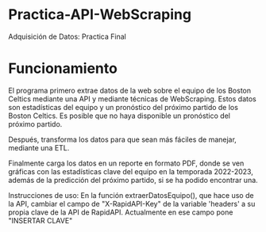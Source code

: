 # Practica-API-WebScraping
Adquisición de Datos: Practica Final

# Funcionamiento
El programa primero extrae datos de la web sobre el equipo de los Boston Celtics mediante una API y mediante técnicas de WebScraping. Estos datos son 
estadísticas del equipo y un pronóstico del próximo partido de los Boston Celtics. Es posible que no haya disponible un pronóstico del próximo partido.

Después, transforma los datos para que sean más fáciles de manejar, mediante una ETL.

Finalmente carga los datos en un reporte en formato PDF, donde se ven gráficas con las estadísticas clave del equipo en la temporada 2022-2023, además de 
la predicción del próximo partido, si se ha podido encontrar una.

Instrucciones de uso:
En la función extraerDatosEquipo(), que hace uso de la API, cambiar el campo de "X-RapidAPI-Key" de la variable 'headers' a su propia clave de la API 
de RapidAPI. Actualmente en ese campo pone "INSERTAR CLAVE"
